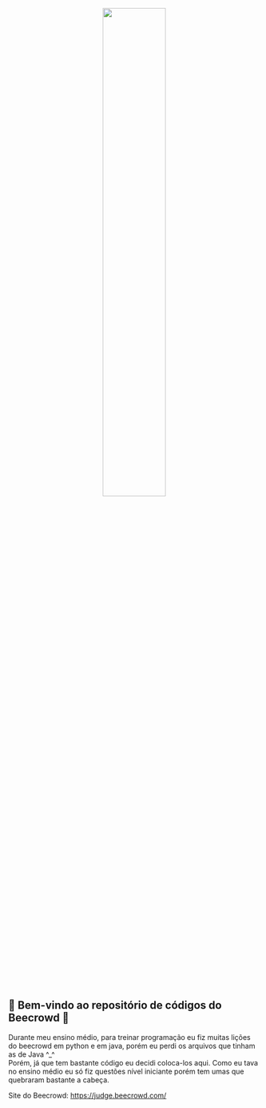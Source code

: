 <p align="center">
  <img src="https://lh3.googleusercontent.com/PPQd2Hq5XUuIgLH202fUqnE7El1HMivQIGXOLkEdcRM2Xmu_z9Q2huncVf2y_A5rlNtszNsXeEPYwofzThjTpFi4HK3TTf99lIGXVBEGv4OxZNGzDhgcf1zY9C1-Aa8aEomiUiRQ" width="50%">
</p>

## 🎉 **Bem-vindo ao repositório de códigos do Beecrowd** 🚀

Durante meu ensino médio, para treinar programação eu fiz muitas lições do beecrowd em python e em java, porém eu perdi os arquivos que tinham as de Java ^_^
<br>
Porém, já que tem bastante código eu decidi coloca-los aqui. Como eu tava no ensino médio eu só fiz questões nível iniciante porém tem umas que quebraram bastante a cabeça.

Site do Beecrowd: https://judge.beecrowd.com/
